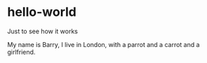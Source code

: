 # hello-world
Just to see how it works

My name is Barry, I live in London, with a parrot and a carrot and a girlfriend.
